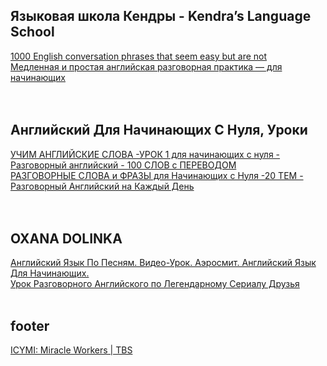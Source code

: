 
## Языковая школа Кендры - Kendra’s Language School
[1000 English conversation phrases that seem easy but are not](https://www.youtube.com/watch?v=g9m7ezjEsMA)  
[Медленная и простая английская разговорная практика — для начинающих](https://www.youtube.com/watch?v=fxWQsn2dFgU)  
[]()  
[]()  
[]()  



## Английский Для Начинающих С Нуля, Уроки
[УЧИМ АНГЛИЙСКИЕ СЛОВА -УРОК 1 для начинающих с нуля - Разговорный английский - 100 СЛОВ с ПЕРЕВОДОМ](https://www.youtube.com/watch?v=ILNuN6cJaqM&list=PLch-HQm0QWxjNiplKQ1m9R8Jd0ji01S2I)  
[РАЗГОВОРНЫЕ СЛОВА и ФРАЗЫ для Начинающих с Нуля -20 ТЕМ - Разговорный Английский на Каждый День](https://www.youtube.com/watch?v=XZUZrUTeRLI)  
[]()  
[]()  
[]()  

## OXANA DOLINKA
[Английский Язык По Песням. Видео-Урок. Аэросмит. Английский Язык Для Начинающих.](https://www.youtube.com/watch?v=SKQ8FX7irV0&list=PLMuaOd5gEFbBXQxp-4PVTimOZbCHkSWd9&index=5)  
[Урок Разговорного Английского по Легендарному Сериалу Друзья](https://www.youtube.com/watch?v=k5sAnTTQxFA)  
[]()  
[]()  



## footer
[ICYMI: Miracle Workers | TBS](https://www.youtube.com/watch?v=vHzt6ewOUJk&list=PLJBo3iyb1U0ecx7LOvdNhHBlhO4a9rWTu&index=7)  
[]()  
[]()  
[]()  

